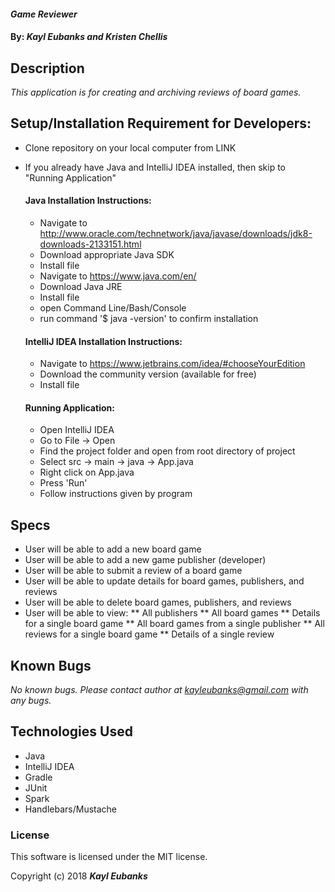 #### _Game Reviewer_

#### By: _**Kayl Eubanks and Kristen Chellis**_

## Description

_This application is for creating and archiving reviews of board games._

## Setup/Installation Requirement for Developers:

* Clone repository on your local computer from LINK
* If you already have Java and IntelliJ IDEA installed, then skip to "Running Application"

  #### Java Installation Instructions:
  * Navigate to http://www.oracle.com/technetwork/java/javase/downloads/jdk8-downloads-2133151.html
  * Download appropriate Java SDK
  * Install file
  * Navigate to https://www.java.com/en/
  * Download Java JRE
  * Install file
  * open Command Line/Bash/Console
  * run command '$ java -version' to confirm installation

  #### IntelliJ IDEA Installation Instructions:
  * Navigate to https://www.jetbrains.com/idea/#chooseYourEdition
  * Download the community version (available for free)
  * Install file

  #### Running Application:
  * Open IntelliJ IDEA
  * Go to File -> Open
  * Find the project folder and open from root directory of project
  * Select src -> main -> java -> App.java
  * Right click on App.java
  * Press 'Run'
  * Follow instructions given by program

## Specs
 * User will be able to add a new board game
 * User will be able to add a new game publisher (developer)
 * User will be able to submit a review of a board game
 * User will be able to update details for board games, publishers, and reviews
 * User will be able to delete board games, publishers, and reviews
 * User will be able to view:
    ** All publishers
    ** All board games
    ** Details for a single board game
    ** All board games from a single publisher
    ** All reviews for a single board game
    ** Details of a single review

## Known Bugs

_No known bugs._
_Please contact author at kayleubanks@gmail.com with any bugs._

## Technologies Used

 * Java
 * IntelliJ IDEA
 * Gradle
 * JUnit
 * Spark
 * Handlebars/Mustache

### License

This software is licensed under the MIT license.

Copyright (c) 2018 ****_Kayl Eubanks_****
